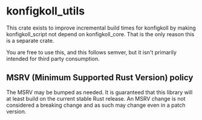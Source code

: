 # konfigkoll_utils

This crate exists to improve incremental build times for konfigkoll by
making konfigkoll_script not depend on konfigkoll_core. That is the only
reason this is a separate crate.

You are free to use this, and this follows semver, but it isn't primarily
intended for third party consumption.

## MSRV (Minimum Supported Rust Version) policy

The MSRV may be bumped as needed. It is guaranteed that this library will at
least build on the current stable Rust release. An MSRV change is not considered
a breaking change and as such may change even in a patch version.
